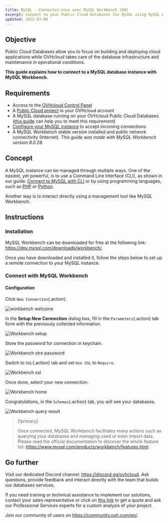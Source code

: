 ```yaml
---
title: MySQL - Connectez-vous avec MySQL Workbench (EN)
excerpt: Connect to your Public Cloud Databases for MySQL using MySQL Workbench
updated: 2022-03-08
---
```


## Objective

Public Cloud Databases allow you to focus on building and deploying cloud applications while OVHcloud takes care of the database infrastructure and maintenance in operational conditions.

**This guide explains how to connect to a MySQL database instance with MySQL Workbench.**

## Requirements

- Access to the [OVHcloud Control Panel](/links/manager)
- A [Public Cloud project](https://www.ovhcloud.com/fr/public-cloud/) in your OVHcloud account
- A MySQL database running on your OVHcloud Public Cloud Databases ([this guide](/pages/public_cloud/public_cloud_databases/databases_01_order_control_panel) can help you to meet this requirement)
- [Configure your MySQL instance](/pages/public_cloud/public_cloud_databases/mysql_07_prepare_for_incoming_connections) to accept incoming connections
- A MySQL Workbench stable version installed and public network connectivity (Internet). *This guide was made with MySQL Workbench version 8.0.28*.

## Concept

A MySQL instance can be managed through multiple ways.
One of the easiest, yet powerful, is to use a Command Line Interface (CLI), as shown in our guide: [Connect to MySQL with CLI](/pages/public_cloud/public_cloud_databases/mysql_03_connect_cli) or by using programming languages, such as [PHP](/pages/public_cloud/public_cloud_databases/mysql_04_connect_php) or [Python](/pages/public_cloud/public_cloud_databases/mysql_05_connect_python).

Another way is to interact directly using a management tool like MySQL Workbench.

## Instructions

### Installation

MySQL Workbench can be downloaded for free at the following link: <https://dev.mysql.com/downloads/workbench/>.

Once you have downloaded and installed it, follow the steps below to set up a remote connection to your MySQL instance.

### Connect with MySQL Workbench

#### Configuration

Click `New Connection`{.action}.

![workbench welcome](images/mysql_06_connect_workbench-20220210111228867.png)

In the **Setup New Connection** dialog box, fill in the `Parameters`{.action} tab form with the previously collected information.

![Workbench setup](images/mysql_06_connect_workbench-2022021011165750.png)

Store the password for connection in keychain.

![Workbench stre password](images/mysql_06_connect_workbench-2022021011180843.png)

Switch to `SSL`{.action} tab and set `Use SSL` to `Require`.

![Workbench ssl](images/mysql_06_connect_workbench-20220210111545457.png)

Once done, select your new connection.

![Workbench home](images/mysql_06_connect_workbench-20220210113913361.png)

Congratulations, in the `Schemas`{.action} tab, you will see your databases.

![Workbench query result](images/mysql_06_connect_workbench-20220210114125831.png)

> [!primary]
>
> Once connected, MySQL Workbench facilitates many actions such as querying your databases and managing used or even import data. Please read the official documentation to discover the whole feature list: <https://www.mysql.com/products/workbench/features.html>.
>

## Go further

Visit our dedicated Discord channel: <https://discord.gg/ovhcloud>. Ask questions, provide feedback and interact directly with the team that builds our databases services.

If you need training or technical assistance to implement our solutions, contact your sales representative or click on [this link](https://www.ovhcloud.com/fr/professional-services/) to get a quote and ask our Professional Services experts for a custom analysis of your project.

Join our community of users on <https://community.ovh.com/en/>.
